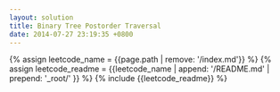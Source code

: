 ```yaml
---
layout: solution
title: Binary Tree Postorder Traversal
date: 2014-07-27 23:19:35 +0800
---
```

{% assign leetcode_name = {{page.path | remove: '/index.md'}}  %}
{% assign leetcode_readme = {{leetcode_name | append: '/README.md' | prepend: '_root/' }}  %}
{% include {{leetcode_readme}} %}
